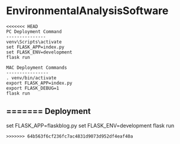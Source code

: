 # EnvironmentalAnalysisSoftware

```
<<<<<<< HEAD
PC Deployment Command
---------------
venv\Scripts\activate
set FLASK_APP=index.py
set FLASK_ENV=development
flask run

MAC Deployment Commands
----------------
. venv/bin/activate
export FLASK_APP=index.py
export FLASK_DEBUG=1
flask run
```
=======
Deployment
---------------
set FLASK_APP=flaskblog.py
set FLASK_ENV=development
flask run
```
>>>>>>> 64b563f6cf236fc7ac4831d9073d952df4eaf40a
